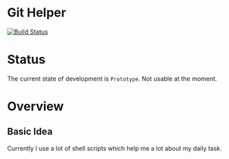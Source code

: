 # Git Helper

[![Build Status](https://cloud.drone.io/api/badges/khmarbaise/githelper/status.svg)](https://cloud.drone.io/khmarbaise/githelper)

# Status

The current state of development is `Prototype`. Not usable at the moment.

# Overview


## Basic Idea

Currently I use a lot of shell scripts which help me a lot about my daily
task.
